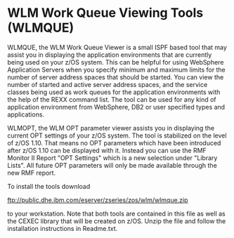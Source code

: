 WLM Work Queue Viewing Tools (WLMQUE)
=====================================
WLMQUE, the WLM Work Queue Viewer is a small ISPF based tool that may assist you in displaying the application environments that are currently being used on your z/OS system. This can be helpful for using WebSphere Application Servers when you specify minimum and maximum limits for the number of server address spaces that should be started. You can view the number of started and active server address spaces, and the service classes being used as work queues for the application environments with the help of the REXX command list. The tool can be used for any kind of application environment from WebSphere, DB2 or user specified types and applications.
 
WLMOPT, the WLM OPT parameter viewer assists you in displaying the current OPT settings of your z/OS system. The tool is stabilized on the level of z/OS 1.10. That means no OPT parameters which have been introduced after z/OS 1.10 can be displayed with it. Instead you can use the RMF Monitor II Report "OPT Settings" which is a new selection under "Library Lists". All future OPT parameters will only be made available through the new RMF report.
 
To install the tools download

ftp://public.dhe.ibm.com/eserver/zseries/zos/wlm/wlmque.zip

to your workstation. Note that both tools are contained in this file as well as the CEXEC library that will be created on z/OS. Unzip the file and follow the installation instructions in Readme.txt.
